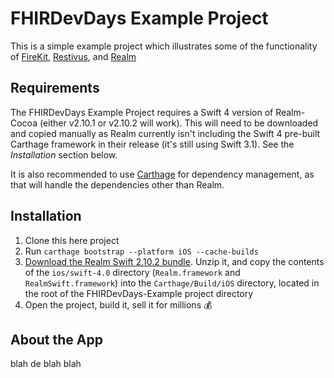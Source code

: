 # FHIRDevDays Example Project
This is a simple example project which illustrates some of the functionality of [FireKit](https://github.com/ryanbaldwin/FireKit), [Restivus](https://ryanbaldwin.github.io/Restivus), and [Realm](https://github.com/realm/realm-cocoa)

## Requirements
The FHIRDevDays Example Project requires a Swift 4 version of Realm-Cocoa (either v2.10.1 or v2.10.2 will work). This will need to be downloaded and copied manually as Realm currently isn't including the Swift 4 pre-built Carthage framework in their release (it's still using Swift 3.1). See the _Installation_ section below.

It is also recommended to use [Carthage](https://github.com/carthage/carthage) for dependency management, as that will handle the dependencies other than Realm.

## Installation
1. Clone this here project
2. Run `carthage bootstrap --platform iOS --cache-builds`
3. [Download the Realm Swift 2.10.2 bundle](https://github.com/realm/realm-cocoa/releases/download/v2.10.2/realm-swift-2.10.2.zip). Unzip it, and copy the contents of the `ios/swift-4.0` directory (`Realm.framework` and `RealmSwift.framework`) into the `Carthage/Build/iOS` directory, located in the root of the FHIRDevDays-Example project directory
4. Open the project, build it, sell it for millions 💰

## About the App
blah de blah blah
